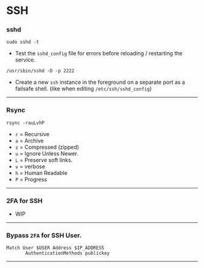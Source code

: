 # SSH

### sshd

`sudo sshd -t`

-   Test the `sshd_config` file for errors before reloading / restarting the service.

`/usr/sbin/sshd -D -p 2222`

-   Create a new `ssh` instance in the foreground on a separate port as a failsafe shell. (like when editing `/etc/ssh/sshd_config`)

* * *

### Rsync

`rsync -rauLvhP`

-   `r` = Recursive
-   `a` = Archive
-   `z` = Compressed (zipped)
-   `u` = Ignore Unless Newer.
-   `L` = Preserve soft links.
-   `v` = verbose
-   `h` = Human Readable
-   `P` = Progress

* * *

### 2FA for SSH

-   WIP

* * *

### Bypass `2FA` for SSH User.

    Match User $USER Address $IP_ADDRESS
           AuthenticationMethods publickey

* * *
